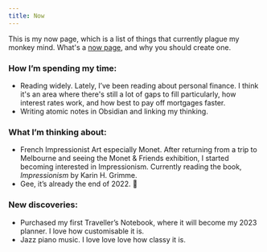 ```yaml
---
title: Now
---
```


This is my now page, which is a list of things that currently plague my monkey mind. What's a <a href="https://nownownow.com/about">now page</a>, and why you should create one.

### How I’m spending my time:
- Reading widely. Lately, I’ve been reading about personal finance. I think it's an area where there's still a lot of gaps to fill particularly, how interest rates work, and how best to pay off mortgages faster.
- Writing atomic notes in Obsidian and linking my thinking.

### What I’m thinking about:
- French Impressionist Art especially Monet. After returning from a trip to Melbourne and seeing the Monet & Friends exhibition, I started becoming interested in Impressionism. Currently reading the book, *Impressionism* by Karin H. Grimme.
- Gee, it’s already the end of 2022. 🥲

### New discoveries:
- Purchased my first Traveller’s Notebook, where it will become my 2023 planner. I love how customisable it is.
- Jazz piano music. I love love love how classy it is.
